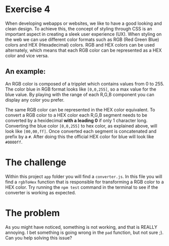 # Exercise 4

When developing webapps or websites, we like to have a good looking and clean design. To achieve this, the concept of styling through CSS is an important aspect in creating a sleek user experience (UX). When styling on the web we can use different color formats such as RGB (Red Green Blue) colors and HEX (Hexadecimal) colors. RGB and HEX colors can be used alternately, which means that each RGB color can be represented as a HEX color and vice versa.

## An example: 

An RGB color is composed of a tripplet which contains values from 0 to 255. The color blue in RGB format looks like `[0,0,255]`, so a max value for the blue value. By playing with the range of each R,G,B component you can display any color you prefer.

The same RGB color can be represented in the HEX color equivalent. To convert a RGB color to a HEX color each R,G,B segment needs to be converted by a hexidecimal **with a leading 0** if only 1 character long. Converting the blue color `[0,0,255]` to hex color, as explained above, will look like `[00,00,ff]`. Once converted each segment is concatenated and prefix by a `#`. After doing this the official HEX color for blue will look like `#0000ff`.


# The challenge

Within this project `app` folder you will find a `converter.js`. In this file you will find a `rgbToHex` function that is responsible for transforming a RGB color to a HEX color. Try running the `npm test` command in the terminal to see if the converter is working as expected.

# The problem

As you might have noticed, something is not working, and that is REALLY annoying. I bet something is going wrong in the `pad` function, but not sure ;). Can you help solving this issue?
